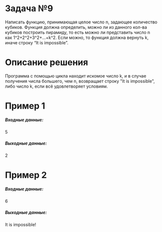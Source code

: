 # Задача №9
Написать функцию, принимающая целое число n, задающее количество кубиков. Функция должна определить, можно ли из данного кол-ва кубиков построить пирамиду, то есть можно ли представить число n как 1^2+2^2+3^2+…+k^2. Если можно, то функция должна вернуть k, иначе строку “It is impossible”.
# Описание решения
Программа с помощью цикла находит искомое число k, и в случае получения числа большего, чем n, возвращает строку "It is impossible", либо число k, если всё удовлетворяет условиям.

# Пример 1
##### Входные данные:
5

##### Выходные данные:
2
# Пример 2
##### Входные данные:
6
##### Выходные данные:
It is impossible!
  